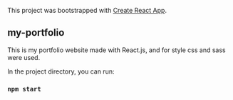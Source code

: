 This project was bootstrapped with [Create React App](https://github.com/facebook/create-react-app).

## my-portfolio

This is my portfolio website made with React.js, and for style css and sass were used.

In the project directory, you can run:

### `npm start`

